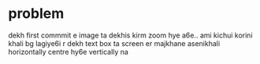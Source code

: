 # problem
dekh first commmit e image ta dekhis kirm zoom hye a6e.. ami kichui korini khali bg lagiye6i r dekh text box ta screen er majkhane asenikhali horizontally centre hy6e vertically na
